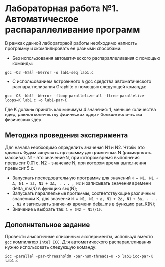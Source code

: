 # Лабораторная работа №1. Автоматическое распараллеливание программ
В рамках данной лабораторной работы необходимо написать программу и скомпилировать ее разными способами:
  - Без использования автоматического распараллеливания с помощью команды:
```
gcc -O3 -Wall -Werror -o lab1-seq lab1.c
```
  - С использованием встроенного в gcc средства автоматического распараллеливания Graphite с помощью следующей команды:
```
gcc -O3 -Wall -Werror -floop-parallelize-all -ftree-parallelize-loops=K lab1.c -o lab1-par-K
```
Где K должно принять как минимум 4 значения: 1, меньше количества ядер, равное количеству физических ядер и больше количества физических ядер.
## Методика проведения эксперимента
Для начала необходимо определить значения N1 и N2. Чтобы это сделать будем запускать программу для различных N (размерность массива). N1 - это значение N, при котором время выполнения превысит 0.01 с. N2 - значение N, при котором время выполнения превысит 5 с.
  - Запускать последовательную программу для значений `N = N1, N1 + ∆, N1 + 2∆, N1 + 3∆, . . . , N2` и записывать значения времени delta_ms(N) в функцию seq(N);
  - Запускать параллельные прогаммы, соответствующие различным значениям K, для значений `N = N1, N1 + ∆, N1 + 2∆, N1 + 3∆, . . . , N2` и записывать значения времени delta_ms в функцию par_K(N);
  - Значение `∆` выбрать так: `∆ = (N2 − N1)/10`.

## Дополнительное задание
Провести аналогичные описанным эксперименты, используя вместо `gcc` компилятор `Intel ICC`. Для автоматического распараллеливания нужно использовать следующую команду:
```
icc -parallel -par-threashold0 -par-num-threads=K -o lab1-icc-par-K lab1.c
```